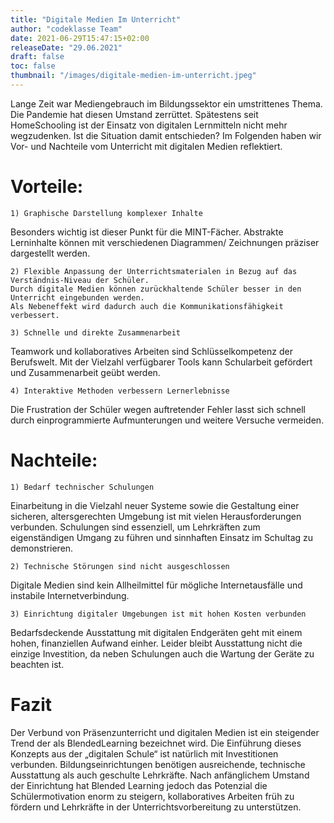 ```yaml
---
title: "Digitale Medien Im Unterricht"
author: "codeklasse Team"
date: 2021-06-29T15:47:15+02:00
releaseDate: "29.06.2021"
draft: false
toc: false
thumbnail: "/images/digitale-medien-im-unterricht.jpeg"
---
```


Lange Zeit war Mediengebrauch im Bildungssektor ein umstrittenes Thema.
Die Pandemie hat diesen Umstand zerrüttet. Spätestens seit HomeSchooling ist der Einsatz von digitalen Lernmitteln nicht mehr wegzudenken.
Ist die Situation damit entschieden?
Im Folgenden haben wir Vor- und Nachteile vom Unterricht mit digitalen Medien reflektiert.  

# Vorteile: 
    1) Graphische Darstellung komplexer Inhalte
Besonders wichtig ist dieser Punkt für die MINT-Fächer. Abstrakte Lerninhalte können mit verschiedenen Diagrammen/ Zeichnungen präziser dargestellt werden.
  
    2) Flexible Anpassung der Unterrichtsmaterialen in Bezug auf das Verständnis-Niveau der Schüler.
    Durch digitale Medien können zurückhaltende Schüler besser in den Unterricht eingebunden werden.
    Als Nebeneffekt wird dadurch auch die Kommunikationsfähigkeit verbessert. 

    3) Schnelle und direkte Zusammenarbeit
Teamwork und kollaboratives Arbeiten sind Schlüsselkompetenz der Berufswelt.
Mit der Vielzahl verfügbarer Tools kann Schularbeit gefördert und Zusammenarbeit geübt werden.

    4) Interaktive Methoden verbessern Lernerlebnisse
Die Frustration der Schüler wegen auftretender Fehler lasst sich schnell durch einprogrammierte Aufmunterungen und weitere Versuche vermeiden.

# Nachteile:
    1) Bedarf technischer Schulungen 

Einarbeitung in die Vielzahl neuer Systeme sowie die Gestaltung einer sicheren, altersgerechten Umgebung ist mit vielen Herausforderungen verbunden. Schulungen sind essenziell, um Lehrkräften zum eigenständigen Umgang zu führen und sinnhaften Einsatz im Schultag zu demonstrieren.

    2) Technische Störungen sind nicht ausgeschlossen

Digitale Medien sind kein Allheilmittel für mögliche Internetausfälle und instabile Internetverbindung. 

    3) Einrichtung digitaler Umgebungen ist mit hohen Kosten verbunden
Bedarfsdeckende Ausstattung mit digitalen Endgeräten geht mit einem hohen, finanziellen Aufwand einher.
Leider bleibt Ausstattung nicht die einzige Investition, da neben Schulungen auch die Wartung der Geräte zu beachten ist. 

# Fazit
Der Verbund von Präsenzunterricht und digitalen Medien ist ein steigender Trend der als BlendedLearning bezeichnet wird.
Die Einführung dieses Konzepts aus der „digitalen Schule“ ist natürlich mit Investitionen verbunden.
Bildungseinrichtungen benötigen ausreichende, technische Ausstattung als auch geschulte Lehrkräfte.
Nach anfänglichem Umstand der Einrichtung hat Blended Learning jedoch das Potenzial die Schülermotivation enorm zu steigern, kollaboratives Arbeiten früh zu fördern und Lehrkräfte in der Unterrichtsvorbereitung zu unterstützen. 